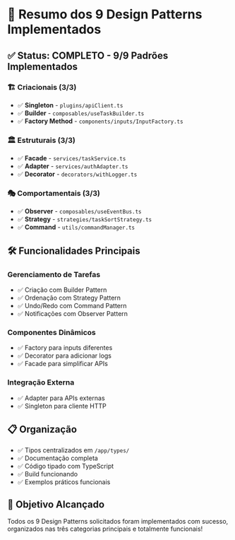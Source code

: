 # 🎯 Resumo dos 9 Design Patterns Implementados

## ✅ Status: COMPLETO - 9/9 Padrões Implementados

### 🏗️ **Criacionais (3/3)**
- ✅ **Singleton** - `plugins/apiClient.ts`
- ✅ **Builder** - `composables/useTaskBuilder.ts`  
- ✅ **Factory Method** - `components/inputs/InputFactory.ts`

### 🏛️ **Estruturais (3/3)**
- ✅ **Facade** - `services/taskService.ts`
- ✅ **Adapter** - `services/authAdapter.ts`
- ✅ **Decorator** - `decorators/withLogger.ts`

### 🎭 **Comportamentais (3/3)**
- ✅ **Observer** - `composables/useEventBus.ts`
- ✅ **Strategy** - `strategies/taskSortStrategy.ts`
- ✅ **Command** - `utils/commandManager.ts`

## 🛠️ **Funcionalidades Principais**

### Gerenciamento de Tarefas
- ✅ Criação com Builder Pattern
- ✅ Ordenação com Strategy Pattern
- ✅ Undo/Redo com Command Pattern
- ✅ Notificações com Observer Pattern

### Componentes Dinâmicos
- ✅ Factory para inputs diferentes
- ✅ Decorator para adicionar logs
- ✅ Facade para simplificar APIs

### Integração Externa
- ✅ Adapter para APIs externas
- ✅ Singleton para cliente HTTP

## 📋 **Organização**
- ✅ Tipos centralizados em `/app/types/`
- ✅ Documentação completa
- ✅ Código tipado com TypeScript
- ✅ Build funcionando
- ✅ Exemplos práticos funcionais

## 🎯 **Objetivo Alcançado**
Todos os 9 Design Patterns solicitados foram implementados com sucesso, organizados nas três categorias principais e totalmente funcionais!
